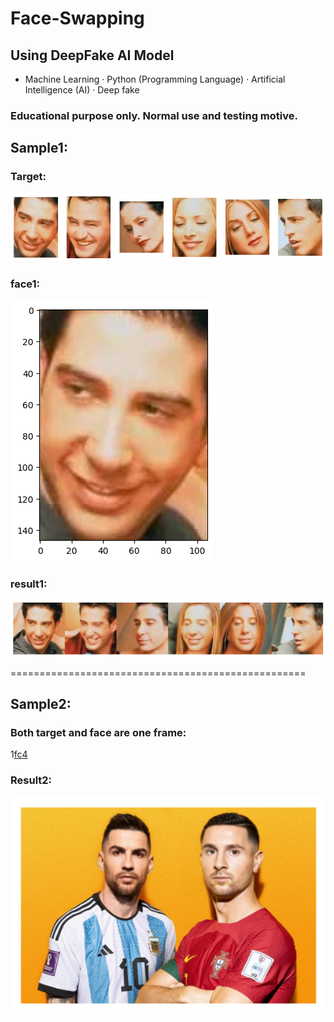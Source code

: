 # Face-Swapping
## Using DeepFake AI Model
- Machine Learning · Python (Programming Language) · Artificial Intelligence (AI) · Deep fake

### Educational purpose only. Normal use and testing motive.

## Sample1:

### Target:
![fc1](https://github.com/wavesoumen/Face-Swapping/blob/main/fc1.png)
### face1:
![fc2](https://github.com/wavesoumen/Face-Swapping/blob/main/fc5.png)
### result1:
![fc3](https://github.com/wavesoumen/Face-Swapping/blob/main/fc2.png)

===================================================

## Sample2:
### Both target and face are one frame:
1[fc4](https://github.com/wavesoumen/Face-Swapping/blob/main/fc6.png)
### Result2:
![fc5](https://github.com/wavesoumen/Face-Swapping/blob/main/fc7.png)
